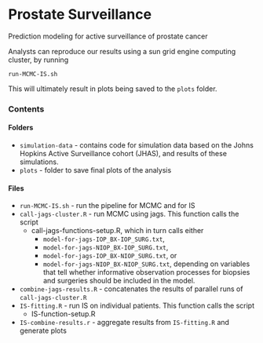 Prostate Surveillance
===========

Prediction modeling for active surveillance of prostate cancer

Analysts can reproduce our results using a sun grid engine computing cluster, by running

`run-MCMC-IS.sh`

This will ultimately result in plots being saved to the `plots` folder.

### Contents

#### Folders
* `simulation-data` - contains code for simulation data based on the Johns Hopkins Active Surveillance cohort (JHAS), and results of these simulations. 
* `plots` - folder to save final plots of the analysis

#### Files
* `run-MCMC-IS.sh` - run the pipeline for MCMC and for IS
* `call-jags-cluster.R` - run MCMC using jags. This function calls the script
    - call-jags-functions-setup.R, which in turn calls either
        + `model-for-jags-IOP_BX-IOP_SURG.txt`,
        + `model-for-jags-NIOP_BX-IOP_SURG.txt`,
        + `model-for-jags-IOP_BX-NIOP_SURG.txt`, or
        + `model-for-jags-NIOP_BX-NIOP_SURG.txt`, depending on variables that tell whether informative observation processes for biopsies and surgeries should be included in the model.
* `combine-jags-results.R` - concatenates the results of parallel runs of `call-jags-cluster.R`
* `IS-fitting.R` - run IS on individual patients. This function calls the script
    - IS-function-setup.R
* `IS-combine-results.r` - aggregate results from `IS-fitting.R` and generate plots







